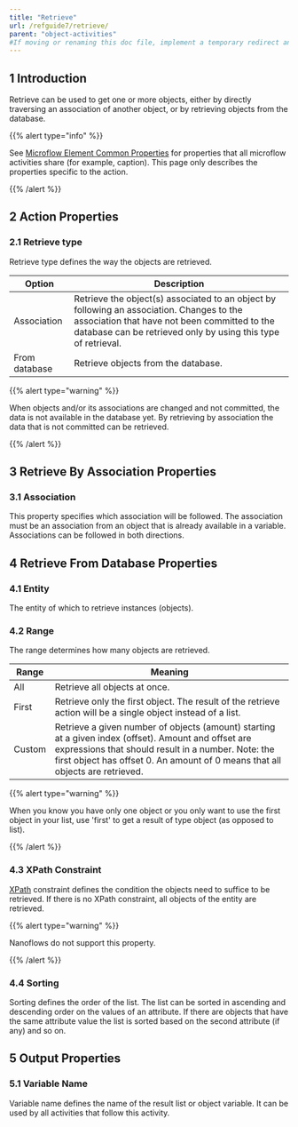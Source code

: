 ```yaml
---
title: "Retrieve"
url: /refguide7/retrieve/
parent: "object-activities"
#If moving or renaming this doc file, implement a temporary redirect and let the respective team know they should update the URL in the product. See Mapping to Products for more details.
---
```


## 1 Introduction

Retrieve can be used to get one or more objects, either by directly traversing an association of another object, or by retrieving objects from the database.

{{% alert type="info" %}}

See [Microflow Element Common Properties](/refguide/microflow-element-common-properties/) for properties that all microflow activities share (for example, caption). This page only describes the properties specific to the action.

{{% /alert %}}

## 2 Action Properties

### 2.1 Retrieve type

Retrieve type defines the way the objects are retrieved.

| Option | Description |
| --- | --- |
| Association | Retrieve the object(s) associated to an object by following an association. Changes to the association that have not been committed to the database can be retrieved only by using this type of retrieval. |
| From database | Retrieve objects from the database. |

{{% alert type="warning" %}}

When objects and/or its associations are changed and not committed, the data is not available in the database yet. By retrieving by association the data that is not committed can be retrieved.

{{% /alert %}}

## 3 Retrieve By Association Properties

### 3.1 Association

This property specifies which association will be followed. The association must be an association from an object that is already available in a variable. Associations can be followed in both directions.

## 4 Retrieve From Database Properties

### 4.1 Entity

The entity of which to retrieve instances (objects).

### 4.2 Range

The range determines how many objects are retrieved.

| Range | Meaning |
| --- | --- |
| All | Retrieve all objects at once. |
| First | Retrieve only the first object. The result of the retrieve action will be a single object instead of a list. |
| Custom | Retrieve a given number of objects (amount) starting at a given index (offset). Amount and offset are expressions that should result in a number. Note: the first object has offset 0. An amount of 0 means that all objects are retrieved. |

{{% alert type="warning" %}}

When you know you have only one object or you only want to use the first object in your list, use 'first' to get a result of type object (as opposed to list).

{{% /alert %}}

### 4.3 XPath Constraint

[XPath](/refguide/xpath/) constraint defines the condition the objects need to suffice to be retrieved. If there is no XPath constraint, all objects of the entity are retrieved.

{{% alert type="warning" %}}

Nanoflows do not support this property.

{{% /alert %}}

### 4.4 Sorting

Sorting defines the order of the list. The list can be sorted in ascending and descending order on the values of an attribute. If there are objects that have the same attribute value the list is sorted based on the second attribute (if any) and so on.

## 5 Output Properties

### 5.1 Variable Name

Variable name defines the name of the result list or object variable. It can be used by all activities that follow this activity.
